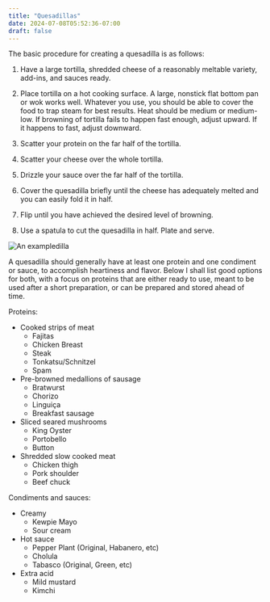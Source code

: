 ```yaml
---
title: "Quesadillas"
date: 2024-07-08T05:52:36-07:00
draft: false
---
```


The basic procedure for creating a quesadilla is as follows:

1. Have a large tortilla, shredded cheese of a reasonably meltable variety, add-ins, and sauces ready.

2. Place tortilla on a hot cooking surface. A large, nonstick flat bottom pan or wok works well. Whatever you use, you should be able to cover the food to trap steam for best results. Heat should be medium or medium-low. If browning of tortilla fails to happen fast enough, adjust upward. If it happens to fast, adjust downward.

3. Scatter your protein on the far half of the tortilla.

4. Scatter your cheese over the whole tortilla.

5. Drizzle your sauce over the far half of the tortilla.

6. Cover the quesadilla briefly until the cheese has adequately melted and you can easily fold it in half.

7. Flip until you have achieved the desired level of browning.

8. Use a spatula to cut the quesadilla in half. Plate and serve.

![An exampledilla](/img/kui/quesadilla.jpg)

A quesadilla should generally have at least one protein and one condiment or sauce, to accomplish heartiness and flavor. Below I shall list good options for both, with a focus on proteins that are either ready to use, meant to be used after a short preparation, or can be prepared and stored ahead of time.

Proteins:

- Cooked strips of meat
  - Fajitas
  - Chicken Breast
  - Steak
  - Tonkatsu/Schnitzel
  - Spam
- Pre-browned medallions of sausage
  - Bratwurst
  - Chorizo
  - Linguiça 
  - Breakfast sausage
- Sliced seared mushrooms
  - King Oyster
  - Portobello
  - Button
- Shredded slow cooked meat
  - Chicken thigh
  - Pork shoulder
  - Beef chuck

Condiments and sauces:

- Creamy
  - Kewpie Mayo
  - Sour cream
- Hot sauce
  - Pepper Plant (Original, Habanero, etc)
  - Cholula
  - Tabasco (Original, Green, etc)
- Extra acid
  - Mild mustard
  - Kimchi